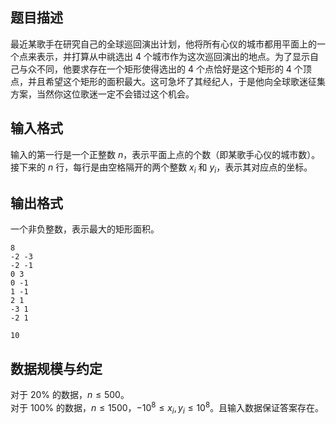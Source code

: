 ## 题目描述

最近某歌手在研究自己的全球巡回演出计划，他将所有心仪的城市都用平面上的一个点来表示，并打算从中祧选出 $4$ 个城市作为这次巡回演出的地点。为了显示自己与众不同，他要求存在一个矩形使得选出的 $4$ 个点恰好是这个矩形的 $4$ 个顶点，并且希望这个矩形的面积最大。这可急坏了其经纪人，于是他向全球歌迷征集方案，当然你这位歌迷一定不会错过这个机会。

## 输入格式

输入的第一行是一个正整数 $n$，表示平面上点的个数（即某歌手心仪的城市数）。接下来的 $n$ 行，每行是由空格隔开的两个整数 $x_i$ 和 $y_i$，表示其对应点的坐标。

## 输出格式

一个非负整数，表示最大的矩形面积。

```input1
8
-2 -3
-2 -1
0 3
0 -1
1 -1
2 1
-3 1
-2 1
```
```output1
10
```

## 数据规模与约定

对于 $20\%$ 的数据，$n\le500$。\
对于 $100\%$ 的数据，$n\le1500$，$-10^8\le x_i,y_i\le10^8$。且输入数据保证答案存在。

